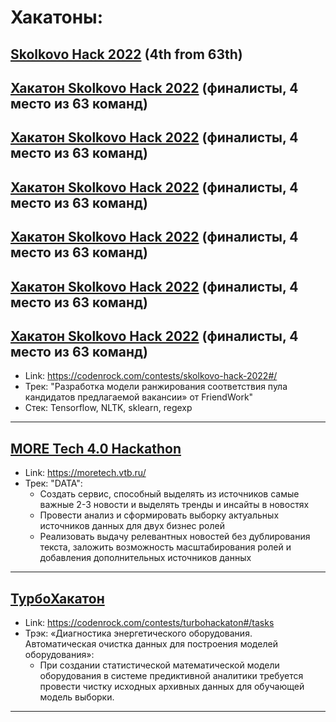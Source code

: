 # Хакатоны:

## [Skolkovo Hack 2022](Skolkovo_Hack_2022) (4th from 63th)
## [Хакатон Skolkovo Hack 2022](/../Skolkovo_Hack_2022) (финалисты, 4 место из 63 команд)
## [Хакатон Skolkovo Hack 2022](/../../Skolkovo_Hack_2022) (финалисты, 4 место из 63 команд)
## [Хакатон Skolkovo Hack 2022](/../../../Skolkovo_Hack_2022) (финалисты, 4 место из 63 команд)
## [Хакатон Skolkovo Hack 2022](../Skolkovo_Hack_2022) (финалисты, 4 место из 63 команд)
## [Хакатон Skolkovo Hack 2022](../../Skolkovo_Hack_2022) (финалисты, 4 место из 63 команд)
## [Хакатон Skolkovo Hack 2022](../../../Skolkovo_Hack_2022) (финалисты, 4 место из 63 команд)
- Link: https://codenrock.com/contests/skolkovo-hack-2022#/
- Трек: "Разработка модели ранжирования соответствия пула кандидатов предлагаемой вакансии» от FriendWork"
- Стек: Tensorflow, NLTK, sklearn, regexp
***
## [MORE Tech 4.0 Hackathon](Skolkovo_Hack_2022)
- Link: https://moretech.vtb.ru/
- Трек: "DATA":
    - Создать сервис, способный выделять из источников самые важные 2-3 новости и выделять тренды и инсайты в новостях 
    - Провести анализ и сформировать выборку актуальных источников данных для двух бизнес ролей
    - Реализовать выдачу релевантных новостей без дублирования текста, заложить возможность масштабирования ролей и добавления дополнительных источников данных
***
## [ТурбоХакатон](Skolkovo_Hack_2022)
- Link: https://codenrock.com/contests/turbohackaton#/tasks
- Трэк: «Диагностика энергетического оборудования. Автоматическая очистка данных для построения моделей оборудования»:
    - При создании статистической математической модели оборудования в системе предиктивной аналитики требуется провести чистку исходных архивных данных для обучающей модель выборки.

***
